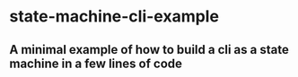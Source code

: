 # state-machine-cli-example

## A minimal example of how to build a cli as a state machine in a few lines of code
